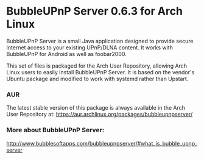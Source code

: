# BubbleUPnP Server 0.6.3 for Arch Linux
BubbleUPnP Server is a small Java application designed to provide secure
Internet access to your existing UPnP/DLNA content. It works with
BubbleUPnP for Android as well as foobar2000.

This set of files is packaged for the Arch User Repository, allowing
Arch Linux users to easily install BubbleUPnP Server. It is based on the
vendor's Ubuntu package and modified to work with systemd rather than
Upstart.

### AUR
The latest stable version of this package is always available in the
Arch User Repository at:
https://aur.archlinux.org/packages/bubbleupnpserver/

### More about BubbleUPnP Server: 
http://www.bubblesoftapps.com/bubbleupnpserver/#what_is_bubble_upnp_server
